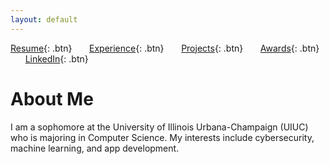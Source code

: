```yaml
---
layout: default
---
```


[Resume](./assets/docs/resume.pdf){: .btn}
&nbsp;&nbsp;&nbsp;&nbsp;&nbsp;&nbsp;[Experience](/experience.md){: .btn}
&nbsp;&nbsp;&nbsp;&nbsp;&nbsp;&nbsp;[Projects](/projects.md){: .btn}
&nbsp;&nbsp;&nbsp;&nbsp;&nbsp;&nbsp;[Awards](/awards.md){: .btn}
&nbsp;&nbsp;&nbsp;&nbsp;&nbsp;&nbsp;[LinkedIn](https://www.linkedin.com/in/ksodhi2){: .btn}


# About Me

I am a sophomore at the University of Illinois Urbana-Champaign (UIUC) who is majoring in Computer Science. My interests include cybersecurity, machine learning, and app development.
